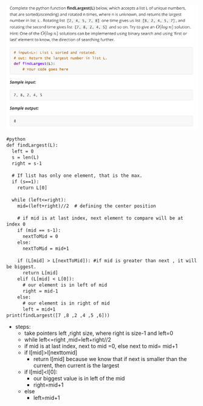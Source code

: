 ![](2022-11-28-17-36-15.png)
```
#python
def findLargest(L):
  left = 0
  s = len(L)
  right = s-1
  
  # If list has only one element, that is the max.
  if (s==1):
    return L[0]
    
  while (left<=right):
    mid=(left+right)//2  # defining the center position
    
    # if mid is at last index, next element to compare will be at index 0
    if (mid == s-1):
      nextToMid = 0  
    else:
      nextToMid = mid+1

    if (L[mid] > L[nextToMid]): #if mid is greater than next , it will be biggest.
      return L[mid]
    elif (L[mid] < L[0]): 
      # our element is in left of mid
      right = mid-1
    else:
      # our element is in right of mid
      left = mid+1
print(findLargest([7 ,8 ,2 ,4 ,5 ,6]))
```

- steps:
    - take pointers left ,right size, where right is size-1 and left=0
    - while left<=right ,mid=left+right//2
    - if mid is at last index, next to mid =0,
    else next to mid= mid+1
    - if l[mid]>l[nexttomid]
        - return l[mid] because we know that if next is smaller than the current, then current is the largest
    - if l[mid]<l[0]:
        - our biggest value is in left of the mid
        - right=mid+1
    - else
        - left=mid+1 